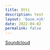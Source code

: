 ```yaml
---
title: Otti
description: test
layout: 'base.njk'
date: 2022-04-02
permalink: false
---
```


[Soundcloud](https://soundcloud.com/ottiiii/otti-reverse-engineering-020422?in=reverse-engineering-bln/sets/001a1)